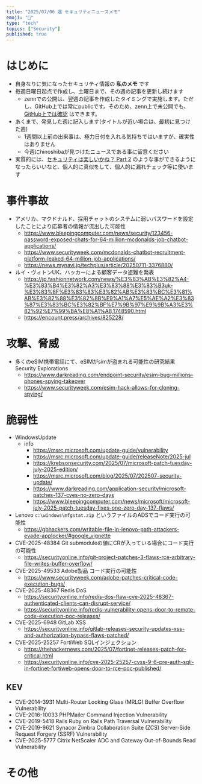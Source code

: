 ```yaml
---
title: "2025/07/06 週 セキュリティニュースメモ"
emoji: "🔖"
type: "tech"
topics: ["Security"]
published: true
---
```


# はじめに
* 自身なりに気になったセキュリティ情報の **私のメモ** です
* 毎週日曜日起点で作成し、土曜日まで、その週の記事を更新し続けます
    * zennでの公開は、翌週の記事を作成したタイミングで実施します。ただし、GitHub上では常にpublicです。そのため、zenn上で未公開でも、[GitHub上では確認](https://github.com/hinoshiba/zenn.dev/tree/main/articles) はできます。
* あくまで、発見した週に記入します(タイトルが近い場合は、最初に見つけた週)
    * 1週間以上前の出来事は、極力日付を入れる気持ちではいますが、確実性はありません
    * 今週にhinoshibaが見つけたニュースである事に留意ください
* 実質的には、[セキュリティは楽しいかね？ Part 2](https://negi.hatenablog.com/) のような事ができるようになったらいいなと、個人的に真似をして、個人的に漏れチェック等に使います

# 事件事故

* アメリカ、マクドナルド、採用チャットのシステムに弱いパスワードを設定したことにより応募者の情報が流出した可能性
    * https://www.bleepingcomputer.com/news/security/123456-password-exposed-chats-for-64-million-mcdonalds-job-chatbot-applications/
    * https://www.securityweek.com/mcdonalds-chatbot-recruitment-platform-leaked-64-million-job-applications/
    * https://news.mynavi.jp/techplus/article/20250711-3376880/
* ルイ・ヴィトンUK、ハッカーによる顧客データ盗難を発表
    * https://jp.fashionnetwork.com/news/%E3%83%AB%E3%82%A4-%E3%83%B4%E3%82%A3%E3%83%88%E3%83%B3uk-%E3%83%8F%E3%83%83%E3%82%AB%E3%83%BC%E3%81%AB%E3%82%88%E3%82%8B%E9%A1%A7%E5%AE%A2%E3%83%87%E3%83%BC%E3%82%BF%E7%9B%97%E9%9B%A3%E3%82%92%E7%99%BA%E8%A1%A8,1748590.html
    * https://encount.press/archives/825228/

# 攻撃、脅威

* 多くのeSIM携帯電話にて、eSIMがsimが盗まれる可能性の研究結果 Security Explorations
    * https://www.darkreading.com/endpoint-security/esim-bug-millions-phones-spying-takeover
    * https://www.securityweek.com/esim-hack-allows-for-cloning-spying/



# 脆弱性

* WindowsUpdate
    * info
        * https://msrc.microsoft.com/update-guide/vulnerability
        * https://msrc.microsoft.com/update-guide/releaseNote/2025-jul
        * https://krebsonsecurity.com/2025/07/microsoft-patch-tuesday-july-2025-edition/
        * https://msrc.microsoft.com/blog/2025/07/202507-security-update/
        * https://www.darkreading.com/application-security/microsoft-patches-137-cves-no-zero-days
        * https://www.bleepingcomputer.com/news/microsoft/microsoft-july-2025-patch-tuesday-fixes-one-zero-day-137-flaws/
* Lenovo `c:\windows\mfgstat.zip` というファイルのADSでコード実行の可能性
    * https://gbhackers.com/writable-file-in-lenovo-path-attackers-evade-applocker/#google_vignette
* CVE-2025-48384 Git submoduleの値にCRが入っている場合にコード実行の可能性
    * https://securityonline.info/git-project-patches-3-flaws-rce-arbitrary-file-writes-buffer-overflow/
* CVE-2025-49533 Adobe製品 コード実行の可能性
    * https://www.securityweek.com/adobe-patches-critical-code-execution-bugs/
* CVE-2025-48367 Redis DoS
    * https://securityonline.info/redis-dos-flaw-cve-2025-48367-authenticated-clients-can-disrupt-service/
    * https://securityonline.info/redis-vulnerability-opens-door-to-remote-code-execution-poc-releases/
* CVE-2025-6948 GitLab XSS
    * https://securityonline.info/gitlab-releases-security-updates-xss-and-authorization-bypass-flaws-patched/
* CVE-2025-25257 FortiWeb SQLインジェクション
    * https://thehackernews.com/2025/07/fortinet-releases-patch-for-critical.html
    * https://securityonline.info/cve-2025-25257-cvss-9-6-pre-auth-sqli-in-fortinet-fortiweb-opens-door-to-rce-poc-published/

## KEV
* CVE-2014-3931 Multi-Router Looking Glass (MRLG) Buffer Overflow Vulnerability
* CVE-2016-10033 PHPMailer Command Injection Vulnerability
* CVE-2019-5418 Rails Ruby on Rails Path Traversal Vulnerability
* CVE-2019-9621 Synacor Zimbra Collaboration Suite (ZCS) Server-Side Request Forgery (SSRF) Vulnerability
* CVE-2025-5777 Citrix NetScaler ADC and Gateway Out-of-Bounds Read Vulnerability

# その他

